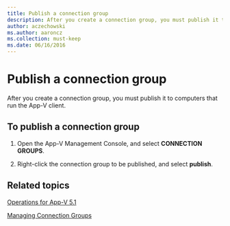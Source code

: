 ```yaml
---
title: Publish a connection group
description: After you create a connection group, you must publish it to computers that run the App-V client.
author: aczechowski
ms.author: aaroncz
ms.collection: must-keep
ms.date: 06/16/2016
---
```


# Publish a connection group

After you create a connection group, you must publish it to computers that run the App-V client.

## To publish a connection group

1.  Open the App-V Management Console, and select **CONNECTION GROUPS**.

2.  Right-click the connection group to be published, and select **publish**.

## Related topics

[Operations for App-V 5.1](operations-for-app-v-51.md)

[Managing Connection Groups](managing-connection-groups51.md)
